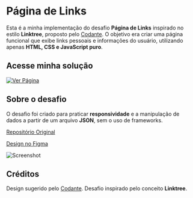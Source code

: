 # Página de Links

Esta é a minha implementação do desafio **Página de Links** inspirado no estilo **Linktree**, proposto pelo [Codante](https://codante.io). O objetivo era criar uma página funcional que exibe links pessoais e informações do usuário, utilizando apenas **HTML, CSS e JavaScript puro**.

## Acesse minha solução

[![Ver Página](https://img.shields.io/badge/GitHub%20Pages-Live%20Preview-blue?style=for-the-badge)]([https://link-para-a-sua-solucao](https://amadeonsilveira.github.io/mp-pagina-de-links/]))

## Sobre o desafio

O desafio foi criado para praticar **responsividade** e a manipulação de dados a partir de um arquivo **JSON**, sem o uso de frameworks.

[Repositório Original](https://github.com/codante-io/mp-pagina-de-links)

[Design no Figma](https://www.figma.com/community/file/1290334353760015149)

![Screenshot](https://github.com/codante-io/mp-pagina-de-links/assets/6475893/c9517f38-8ad5-479e-8a93-f5d1d5c114e1)

## Créditos

Design sugerido pelo [Codante](https://codante.io). Desafio inspirado pelo conceito **Linktree**.
